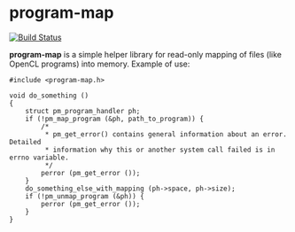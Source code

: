 program-map
===========
[![Build Status](https://api.cirrus-ci.com/github/shamazmazum/program-map.svg)](https://cirrus-ci.com/github/shamazmazum/program-map)

**program-map** is a simple helper library for read-only mapping of files (like OpenCL
programs) into memory. Example of use:

~~~~~~~~{.c}
#include <program-map.h>

void do_something ()
{
    struct pm_program_handler ph;
    if (!pm_map_program (&ph, path_to_program)) {
        /*
         * pm_get_error() contains general information about an error. Detailed
         * information why this or another system call failed is in errno variable.
         */
        perror (pm_get_error ());
    }
    do_something_else_with_mapping (ph->space, ph->size);
    if (!pm_unmap_program (&ph)) {
        perror (pm_get_error ());
    }
}
~~~~~~~~

